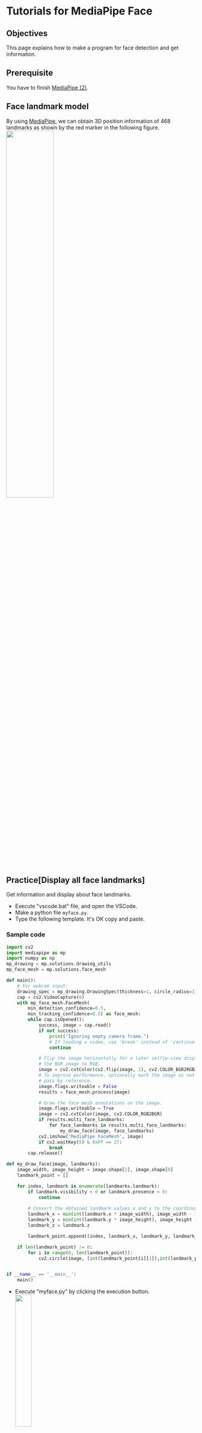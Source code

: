 # Tutorials for MediaPipe Face

## Objectives
This page explains how to make a program for face detection and get information.

## Prerequisite
You have to finish [MediaPipe (2)](../mediapipe/pose.md).

## Face landmark model
By using [MediaPipe](https://google.github.io/mediapipe/), we can obtain 3D position information of 468 landmarks as shown by the red marker in the following figure.<br>
<image src="../image/face_landmark1.png" width="50%" height="50%"><br>

## Practice[Display all face landmarks]
  Get information and display about face landmarks.
  - Execute "vscode.bat" file, and open the VSCode.
  - Make a python file `myface.py`. 
  - Type the following template. It's OK copy and paste.

### Sample code
```python
import cv2
import mediapipe as mp
import numpy as np
mp_drawing = mp.solutions.drawing_utils
mp_face_mesh = mp.solutions.face_mesh

def main():
    # For webcam input:
    drawing_spec = mp_drawing.DrawingSpec(thickness=1, circle_radius=1)
    cap = cv2.VideoCapture(0)
    with mp_face_mesh.FaceMesh(
        min_detection_confidence=0.5,
        min_tracking_confidence=0.5) as face_mesh:
        while cap.isOpened():
            success, image = cap.read()
            if not success:
                print("Ignoring empty camera frame.")
                # If loading a video, use 'break' instead of 'continue'.
                continue

            # Flip the image horizontally for a later selfie-view display, and convert
            # the BGR image to RGB.
            image = cv2.cvtColor(cv2.flip(image, 1), cv2.COLOR_BGR2RGB)
            # To improve performance, optionally mark the image as not writeable to
            # pass by reference.
            image.flags.writeable = False
            results = face_mesh.process(image)

            # Draw the face mesh annotations on the image.
            image.flags.writeable = True
            image = cv2.cvtColor(image, cv2.COLOR_RGB2BGR)
            if results.multi_face_landmarks:
                for face_landmarks in results.multi_face_landmarks:
                    my_draw_face(image, face_landmarks)
            cv2.imshow('MediaPipe FaceMesh', image)
            if cv2.waitKey(5) & 0xFF == 27:
                break
        cap.release()

def my_draw_face(image, landmarks):
    image_width, image_height = image.shape[1], image.shape[0]
    landmark_point = []

    for index, landmark in enumerate(landmarks.landmark):
        if landmark.visibility < 0 or landmark.presence < 0:
            continue
        
        # Convert the obtained landmark values x and y to the coordinates on the image
        landmark_x = min(int(landmark.x * image_width), image_width - 1)
        landmark_y = min(int(landmark.y * image_height), image_height - 1)
        landmark_z = landmark.z

        landmark_point.append((index, landmark_x, landmark_y, landmark_z))

    if len(landmark_point) != 0:
        for i in range(0, len(landmark_point)):
            cv2.circle(image, (int(landmark_point[i][1]),int(landmark_point[i][2])), 1, (0, 255, 0), 1)


if __name__ == '__main__':
    main()
```
  - Execute "myface.py" by clicking the execution button.<br>
  <image src="../image/face.png" width="30%" height="30%"><br>
  - If you want to stop this program, press "Esc" key while the preview window is active.

## Exercise[Face1]
 - Calculate the center of gravity of all face landmarks, and draw green circle.<br>
    <image src="../image/q1_face.png" width="30%" height="30%"><br>

### ![#f03c15](https://via.placeholder.com/15/f03c15/000000?text=+)Checkpoint
It's OK, you can finish the Exercise[Face1].

## Exercise[Face2]
 - Display "left" or "right" according to the orientation of the face.<br>
    <image src="../image/q2_face.png" width="30%" height="30%"><br>

### ![#f03c15](https://via.placeholder.com/15/f03c15/000000?text=+)Checkpoint
It's OK, you can finish the Exercise[Face2].
      
## Exercise[Face3]
 - aaa.

### ![#f03c15](https://via.placeholder.com/15/f03c15/000000?text=+)Checkpoint
It's OK, you can finish the Exercise[Face3].
      
## Challenge[Face1]
 - Display "smile" when laughing. 
 - The position of facial parts is the basic information for classifying facial expressions.
 - Think so that you can judge correctly even if you tilt your face
途中
